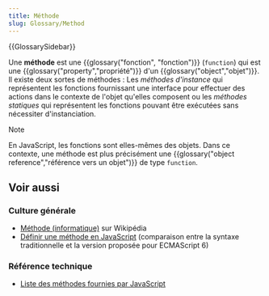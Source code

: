 ```yaml
---
title: Méthode
slug: Glossary/Method
---
```


{{GlossarySidebar}}

Une **méthode** est une {{glossary("fonction", "fonction")}} (`function`) qui est une {{glossary("property","propriété")}} d'un {{glossary("object","objet")}}. Il existe deux sortes de méthodes&nbsp;: Les _méthodes d'instance_ qui représentent les fonctions fournissant une interface pour effectuer des actions dans le contexte de l'objet qu'elles composent ou les _méthodes statiques_ qui représentent les fonctions pouvant être exécutées sans nécessiter d'instanciation.

> [!NOTE]
> En JavaScript, les fonctions sont elles-mêmes des objets. Dans ce contexte, une méthode est plus précisément une {{glossary("object reference","référence vers un objet")}} de type `function`.

## Voir aussi

### Culture générale

- [Méthode (informatique)](<https://fr.wikipedia.org/wiki/Méthode_(informatique)>) sur Wikipédia
- [Définir une méthode en JavaScript](/fr/docs/Web/JavaScript/Reference/Fonctions/Définition_de_méthode) (comparaison entre la syntaxe traditionnelle et la version proposée pour ECMAScript 6)

### Référence technique

- [Liste des méthodes fournies par JavaScript](/fr/docs/Web/JavaScript/Reference/Methods_Index)
